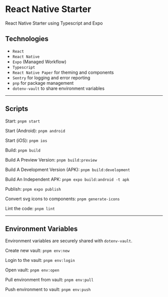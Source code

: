# React Native Starter

React Native Starter using Typescript and Expo

## Technologies

- `React`
- `React Native`
- `Expo` (Managed Workflow)
- `Typescript`
- `React Native Paper` for theming and components
- `Sentry` for logging and error reporting
- `pnp` for package management
- `dotenv-vault` to share environment variables

---

## Scripts

Start: `pnpm start`

Start (Android): `pnpm android`

Start (iOS): `pnpm ios`

Build: `pnpm build`

Build A Preview Version: `pnpm build:preview`

Build A Development Version (APK): `pnpm build:development`

Build An Independent APK: `pnpm expo build:android -t apk`

Publish: `pnpm expo publish`

Convert svg icons to components: `pnpm generate-icons`

Lint the code: `pnpm lint`

---

## Environment Variables

Environment variables are securely shared with `dotenv-vault`.

Create new vault: `pnpm env:new`

Login to the vault: `pnpm env:login`

Open vault: `pnpm env:open`

Pull environment from vault: `pnpm env:pull`

Push environment to vault: `pnpm env:push`
